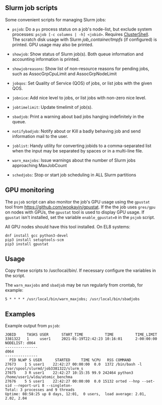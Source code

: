 Slurm job scripts
-----------------

Some convenient scripts for managing Slurm jobs:

* ```psjob```: Do a ```ps``` process status on a job's node-list, but exclude system processes: ```psjob [-c columns | -h] <jobid>```.
  Requires [ClusterShell](https://clustershell.readthedocs.io/en/latest/intro.html).
  The scratch disk usage with Slurm *job_container/tmpfs* (if configured) is printed.
  GPU usage may also be printed.

* ```showjob```: Show status of Slurm job(s). Both queue information and accounting information is printed.

* ```showjobreasons```: Show list of non-resource reasons for pending jobs, such as AssocGrpCpuLimit and AssocGrpNodeLimit

* ```jobqos```: Set Quality of Service (QOS) of jobs, or list jobs with the given QOS.

* ```jobnice```: Add nice level to jobs, or list jobs with non-zero nice level.

* ```jobtimelimit```: Update timelimit of job(s).

* ```sbadjob```: Print a warning about bad jobs hanging indefinitely in the queue.

* ```notifybadjob```: Notify about or Kill a badly behaving job and send information mail to the user.

* ```joblist```: Handy utility for converting jobids to a comma-separated list when the input may be separated by spaces or in a multi-line file.

* ```warn_maxjobs```: Issue warnings about the number of Slurm jobs approaching MaxJobCount

* ```schedjobs```: Stop or start job scheduling in ALL Slurm partitions

GPU monitoring
--------------

The ```psjob``` script can also monitor the job's GPU usage using the ```gpustat``` tool from https://github.com/wookayin/gpustat.
If the the job uses ```gres/gpu``` on nodes with GPUs, the ```gpustat``` tool is used to display GPU usage.
If ```gpustat``` isn't installed, set the variable ```enable_gpustat=0``` in the ```psjob``` script.

All GPU nodes should have this tool installed.
On EL8 systems:
```
dnf install gcc python3-devel
pip3 install setuptools-scm
pip3 install gpustat 
```

Usage
-----

Copy these scripts to /usr/local/bin/.
If necessary configure the variables in the script.

The ```warn_maxjobs``` and ```sbadjob``` may be run regularly from crontab, for example:

```
5 * * * * /usr/local/bin/warn_maxjobs; /usr/local/bin/sbadjobs
```

Examples
--------

Example output from ```psjob```:

```
JOBID     TASKS USER      START_TIME          TIME          TIME_LIMIT    
3381322   1     user1     2021-01-19T22:42:23 10:16:01      2-00:00:00    
NODELIST: d064
---------------
d064
---------------
  PID NLWP S USER      STARTED     TIME %CPU   RSS COMMAND
27673    1 S user1    22:42:27 00:00:00  0.0  1372 /bin/bash -l /var/spool/slurmd/job3381322/slurm_s
27675    3 R user1    22:42:27 10:15:35 99.9 242464 python3 /home/user1/wlda/atomic_benchma
27676    5 S user1    22:42:27 00:00:00  0.0 15132 orted --hnp --set-sid --report-uri 8 --singleton-
Total: 3 processes and 9 threads
Uptime: 08:58:25 up 8 days, 12:01,  0 users,  load average: 2.01, 2.02, 2.04
```
